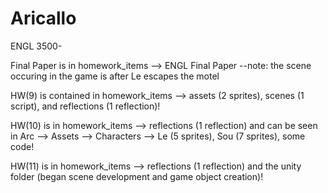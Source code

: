 # Aricallo
 
ENGL 3500- 

Final Paper is in homework_items --> ENGL Final Paper
--note: the scene occuring in the game is after Le escapes the motel

HW(9) is contained in homework_items --> assets (2 sprites), scenes (1 script), and reflections (1 reflection)!

HW(10) is in homework_items --> reflections (1 reflection) and can be seen in Arc --> Assets --> Characters --> Le (5 sprites), Sou (7 sprites), some code!

HW(11) is in homework_items --> reflections (1 reflection) and the unity folder (began scene development and game object creation)!
